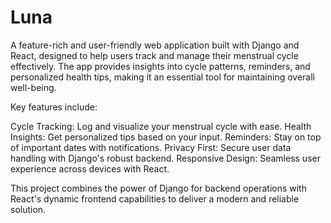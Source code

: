 # Luna

A feature-rich and user-friendly web application built with Django and React, designed to help users track and manage their menstrual cycle effectively. The app provides insights into cycle patterns, reminders, and personalized health tips, making it an essential tool for maintaining overall well-being.

Key features include:

Cycle Tracking: Log and visualize your menstrual cycle with ease.
Health Insights: Get personalized tips based on your input.
Reminders: Stay on top of important dates with notifications.
Privacy First: Secure user data handling with Django's robust backend.
Responsive Design: Seamless user experience across devices with React.
    
This project combines the power of Django for backend operations with React's dynamic frontend capabilities to deliver a modern and reliable solution.
